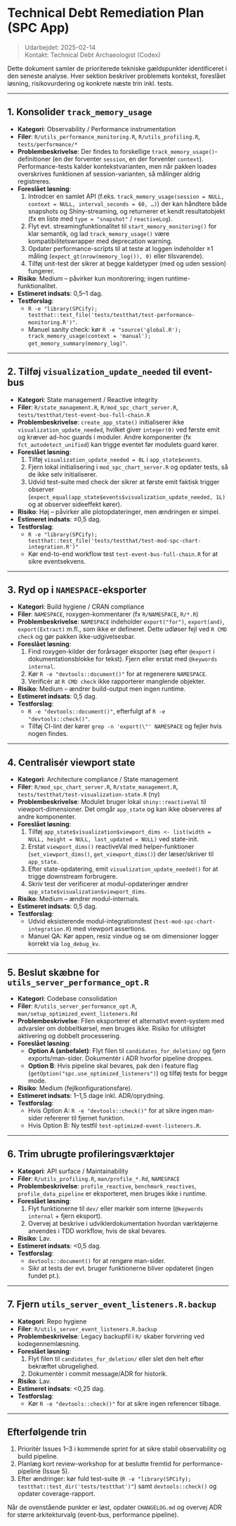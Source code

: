 # Technical Debt Remediation Plan (SPC App)

> Udarbejdet: 2025-02-14  
> Kontakt: Technical Debt Archaeologist (Codex)

Dette dokument samler de prioriterede tekniske gældspunkter identificeret i den seneste analyse. Hver sektion beskriver problemets kontekst, foreslået løsning, risikovurdering og konkrete næste trin inkl. tests.

---

## 1. Konsolider `track_memory_usage`
- **Kategori**: Observability / Performance instrumentation  
- **Filer**: `R/utils_performance_monitoring.R`, `R/utils_profiling.R`, `tests/performance/*`  
- **Problembeskrivelse**: Der findes to forskellige `track_memory_usage()`-definitioner (en der forventer `session`, en der forventer `context`). Performance-tests kalder kontekstvarianten, men når pakken loades overskrives funktionen af session-varianten, så målinger aldrig registreres.
- **Foreslået løsning**:
  1. Introdcer en samlet API (f.eks. `track_memory_usage(session = NULL, context = NULL, interval_seconds = 60, …)`) der kan håndtere både snapshots og Shiny-streaming, og returnerer et kendt resultatobjekt (fx en liste med `type = "snapshot"` / `reactiveLog`).
  2. Flyt evt. streamingfunktionalitet til `start_memory_monitoring()` for klar semantik, og lad `track_memory_usage()` være kompatibilitetswrapper med deprecation warning.
  3. Opdater performance-scripts til at teste at loggen indeholder ≥1 måling (`expect_gt(nrow(memory_log()), 0)` eller tilsvarende).
  4. Tilføj unit-test der sikrer at begge kaldetyper (med og uden session) fungerer.
- **Risiko**: Medium – påvirker kun monitorering; ingen runtime-funktionalitet.  
- **Estimeret indsats**: 0,5–1 dag.
- **Testforslag**:
  - `R -e "library(SPCify); testthat::test_file('tests/testthat/test-performance-monitoring.R')"`.
  - Manuel sanity check: kør `R -e "source('global.R'); track_memory_usage(context = 'manual'); get_memory_summary(memory_log)"`.

---

## 2. Tilføj `visualization_update_needed` til event-bus
- **Kategori**: State management / Reactive integrity  
- **Filer**: `R/state_management.R`, `R/mod_spc_chart_server.R`, `tests/testthat/test-event-bus-full-chain.R`  
- **Problembeskrivelse**: `create_app_state()` initialiserer ikke `visualization_update_needed`, hvilket giver `integer(0)` ved første emit og kræver ad-hoc guards i moduler. Andre komponenter (fx `fct_autodetect_unified`) kan trigge eventet før modulets guard kører.
- **Foreslået løsning**:
  1. Tilføj `visualization_update_needed = 0L` i `app_state$events`.  
  2. Fjern lokal initialisering i `mod_spc_chart_server.R` og opdater tests, så de ikke selv initialiserer.
  3. Udvid test-suite med check der sikrer at første emit faktisk trigger observer (`expect_equal(app_state$events$visualization_update_needed, 1L)` og at observer sideeffekt kører).
- **Risiko**: Høj – påvirker alle plotopdateringer, men ændringen er simpel.  
- **Estimeret indsats**: ≤0,5 dag.
- **Testforslag**:
  - `R -e "library(SPCify); testthat::test_file('tests/testthat/test-mod-spc-chart-integration.R')"`
  - Kør end-to-end workflow test `test-event-bus-full-chain.R` for at sikre eventsekvens.

---

## 3. Ryd op i `NAMESPACE`-eksporter
- **Kategori**: Build hygiene / CRAN compliance  
- **Filer**: `NAMESPACE`, roxygen-kommentarer (fx `R/NAMESPACE`, `R/*.R`)  
- **Problembeskrivelse**: `NAMESPACE` indeholder `export("for")`, `export(and)`, `export(Extract)` m.fl., som ikke er defineret. Dette udløser fejl ved `R CMD check` og gør pakken ikke-udgivelsesbar.
- **Foreslået løsning**:
  1. Find roxygen-kilder der forårsager eksporter (søg efter `@export` i dokumentationsblokke for tekst). Fjern eller erstat med `@keywords internal`.
  2. Kør `R -e "devtools::document()"` for at regenerere `NAMESPACE`.
  3. Verificér at `R CMD check` ikke rapporterer manglende objekter.
- **Risiko**: Medium – ændrer build-output men ingen runtime.  
- **Estimeret indsats**: 0,5 dag.
- **Testforslag**:
  - `R -e "devtools::document()"`, efterfulgt af `R -e "devtools::check()"`.
  - Tilføj CI-lint der kører `grep -n 'export(\"' NAMESPACE` og fejler hvis nogen findes.

---

## 4. Centralisér viewport state
- **Kategori**: Architecture compliance / State management  
- **Filer**: `R/mod_spc_chart_server.R`, `R/state_management.R`, `tests/testthat/test-visualization-state.R` (ny)  
- **Problembeskrivelse**: Modulet bruger lokal `shiny::reactiveVal` til viewport-dimensioner. Det omgår `app_state` og kan ikke observeres af andre komponenter.
- **Foreslået løsning**:
  1. Tilføj `app_state$visualization$viewport_dims <- list(width = NULL, height = NULL, last_updated = NULL)` ved state-init.
  2. Erstat `viewport_dims()` reactiveVal med helper-funktioner (`set_viewport_dims()`, `get_viewport_dims()`) der læser/skriver til `app_state`.
  3. Efter state-opdatering, emit `visualization_update_needed()` for at trigge downstream forbrugere.
  4. Skriv test der verificerer at modul-opdateringer ændrer `app_state$visualization$viewport_dims`.
- **Risiko**: Medium – ændrer modul-internals.  
- **Estimeret indsats**: 0,5 dag.
- **Testforslag**:
  - Udvid eksisterende modul-integrationstest (`test-mod-spc-chart-integration.R`) med viewport assertions.
  - Manuel QA: Kør appen, resiz vindue og se om dimensioner logger korrekt via `log_debug_kv`.

---

## 5. Beslut skæbne for `utils_server_performance_opt.R`
- **Kategori**: Codebase consolidation  
- **Filer**: `R/utils_server_performance_opt.R`, `man/setup_optimized_event_listeners.Rd`  
- **Problembeskrivelse**: Filen eksporterer et alternativt event-system med advarsler om dobbeltkørsel, men bruges ikke. Risiko for utilsigtet aktivering og dobbelt processering.
- **Foreslået løsning**:
  - **Option A (anbefalet)**: Flyt filen til `candidates_for_deletion/` og fjern exports/man-sider. Dokumentér i ADR hvorfor pipeline droppes.
  - **Option B**: Hvis pipeline skal bevares, pak den i feature flag (`getOption("spc.use_optimized_listeners")`) og tilføj tests for begge mode.
- **Risiko**: Medium (fejlkonfigurationsfare).  
- **Estimeret indsats**: 1–1,5 dage inkl. ADR/oprydning.
- **Testforslag**:
  - Hvis Option A: `R -e "devtools::check()"` for at sikre ingen man-sider refererer til fjernet funktion.
  - Hvis Option B: Ny testfil `test-optimized-event-listeners.R`.

---

## 6. Trim ubrugte profileringsværktøjer
- **Kategori**: API surface / Maintainability  
- **Filer**: `R/utils_profiling.R`, `man/profile_*.Rd`, `NAMESPACE`  
- **Problembeskrivelse**: `profile_reactive`, `benchmark_reactives`, `profile_data_pipeline` er eksporteret, men bruges ikke i runtime.
- **Foreslået løsning**:
  1. Flyt funktionerne til `dev/` eller markér som interne (`@keywords internal` + fjern eksport).
  2. Overvej at beskrive i udviklerdokumentation hvordan værktøjerne anvendes i TDD workflow, hvis de skal bevares.
- **Risiko**: Lav.  
- **Estimeret indsats**: <0,5 dag.
- **Testforslag**:
  - `devtools::document()` for at rengøre man-sider.
  - Sikr at tests der evt. bruger funktionerne bliver opdateret (ingen fundet pt.).

---

## 7. Fjern `utils_server_event_listeners.R.backup`
- **Kategori**: Repo hygiene  
- **Filer**: `R/utils_server_event_listeners.R.backup`  
- **Problembeskrivelse**: Legacy backupfil i `R/` skaber forvirring ved kodegennemlæsning.
- **Foreslået løsning**:
  1. Flyt filen til `candidates_for_deletion/` eller slet den helt efter bekræftet ubrugelighed.
  2. Dokumentér i commit message/ADR for historik.
- **Risiko**: Lav.  
- **Estimeret indsats**: <0,25 dag.
- **Testforslag**:
  - Kør `R -e "devtools::check()"` for at sikre ingen referencer tilbage.

---

## Efterfølgende trin
1. Prioritér Issues 1–3 i kommende sprint for at sikre stabil observability og build pipeline.  
2. Planlæg kort review-workshop for at beslutte fremtid for performance-pipeline (Issue 5).  
3. Efter ændringer: kør fuld test-suite (`R -e "library(SPCify); testthat::test_dir('tests/testthat')"`) samt `devtools::check()` og opdater coverage-rapport.

Når de ovenstående punkter er løst, opdater `CHANGELOG.md` og overvej ADR for større arkitekturvalg (event-bus, performance pipeline).

